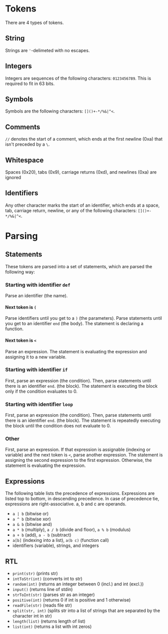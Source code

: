 <!--notes: [Cowlang notes](https://docs.google.com/document/d/1jBb2ohLs_encwlUkp4AyLOV3C_OK5gZgwTSZnoHcvDs/edit?usp=sharing)-->
# Tokens
There are 4 types of tokens.
## String
Strings are `'`-delimeted with no escapes.
## Integers
Integers are sequences of the following characters: `0123456789`. This is required to fit in 63 bits.
## Symbols
Symbols are the following characters: `[]()+-*/%&|^<`.
## Comments
`//` denotes the start of a comment, which ends at the first newline (0xa) that isn't preceded by a `\`.
## Whitespace
Spaces (0x20), tabs (0x9), carriage returns (0xd), and newlines (0xa) are ignored
## Identifiers
Any other character marks the start of an identifier, which ends at a space, tab, carriage return, newline, or any of the following characters: `[]()+-*/%&|^<`.
# Parsing
## Statements
These tokens are parsed into a set of statements, which are parsed the following way:
### Starting with identifier `def`
Parse an identifier (the name).
#### Next token is `(`
Parse identifiers until you get to a `)` (the parameters).
Parse statements until you get to an identifier `end` (the body).
The statement is declaring a function.
#### Next token is `<`
Parse an expression.
The statement is evaluating the expression and assigning it to a new variable.
### Starting with identifier `if`
First, parse an expression (the condition).
Then, parse statements until there is an identifier `end`. (the block).
The statement is executing the block only if the condition evaluates to 0.
### Starting with identifier `loop`
First, parse an expression (the condition).
Then, parse statements until there is an identifier `end`. (the block).
The statement is repeatedly executing the block until the condition does not evaluate to 0.
### Other
First, parse an expression.
If that expression is assignable (indexing or variable) and the next token is `<`, parse another expression. The statement is assigning the second expression to the first expression.
Otherwise, the statement is evaluating the expression.
## Expressions
The following table lists the precedence of expressions. Expressions are listed top to bottom, in descending precedence. In case of precedence tie, expressions are right-associative. a, b and c are operands.
- `a | b` (bitwise or)
- `a ^ b` (bitwise xor)
- `a & b` (bitwise and)
- `a * b` (multiply), `a / b` (divide and floor), `a % b` (modulus)
- `a + b` (add), `a - b` (subtract)
- `a[b]` (indexing into a list), `a(b c)` (function call)
- identifiers (variable), strings, and integers
## RTL
- `print(str)` (prints str)
- `intToStr(int)` (converts int to str)
- `random(int)` (returns an integer between 0 (incl.) and int (excl.))
- `input()` (returns line of stdin)
- `strToInt(str)` (parses str as an integer)
- `positive(int)` (returns 0 if int is positive and 1 otherwise)
- `readFile(str)` (reads file str)
- `split(str, int)` (splits str into a list of strings that are separated by the character int in str)
- `length(list)` (returns length of list)
- `list(int)` (returns a list with int zeros)